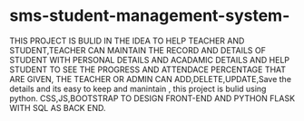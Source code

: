 # sms-student-management-system-
THIS PROJECT IS BULID IN THE IDEA TO HELP TEACHER AND STUDENT,TEACHER CAN MAINTAIN THE RECORD AND DETAILS OF STUDENT WITH PERSONAL DETAILS AND ACADAMIC DETAILS AND  HELP STUDENT TO SEE THE PROGRESS AND ATTENDACE PERCENTAGE THAT ARE GIVEN, THE TEACHER OR ADMIN CAN ADD,DELETE,UPDATE,Save the details and its  easy to keep and manintain , this project is bulid using python.
CSS,JS,BOOTSTRAP TO DESIGN FRONT-END AND PYTHON FLASK WITH SQL AS BACK END.
